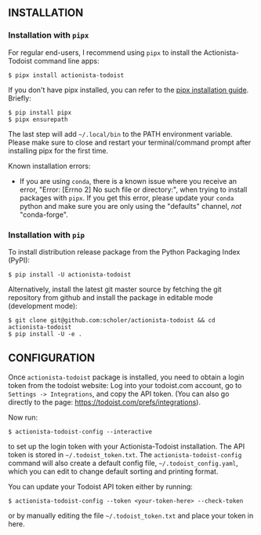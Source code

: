 
INSTALLATION
-------------


### Installation with ``pipx``

For regular end-users, I recommend using ``pipx`` to install the Actionista-Todoist command line apps:

	$ pipx install actionista-todoist

If you don't have pipx installed, you can refer to the
[pipx installation guide](https://pipxproject.github.io/pipx/installation/).
Briefly:

	$ pip install pipx
	$ pipx ensurepath

The last step will add `~/.local/bin` to the PATH environment variable.
Please make sure to close and restart your terminal/command prompt after
installing pipx for the first time.


Known installation errors:

* If you are using ``conda``, there is a known issue where you receive an error,
  "Error: [Errno 2] No such file or directory:", when trying to install packages with ``pipx``.
  If you get this error, please update your ``conda`` python and make sure you are only using
  the "defaults" channel, *not* "conda-forge".


### Installation with ``pip``

To install distribution release package from the Python Packaging Index (PyPI):

    $ pip install -U actionista-todoist


Alternatively, install the latest git master source by fetching the git repository from github
and install the package in editable mode (development mode):

    $ git clone git@github.com:scholer/actionista-todoist && cd actionista-todoist
    $ pip install -U -e .



CONFIGURATION
--------------

Once ``actionista-todoist`` package is installed, you need to obtain a login token from the todoist website:
Log into your todoist.com account, go to ``Settings -> Integrations``, and copy the API token.
(You can also go directly to the page: https://todoist.com/prefs/integrations).

Now run:

	$ actionista-todoist-config --interactive

to set up the login token with your Actionista-Todoist installation.
The API token is stored in ``~/.todoist_token.txt``.
The ``actionista-todoist-config`` command will also create a default config file,
``~/.todoist_config.yaml``, which you can edit to change default sorting and printing format.

You can update your Todoist API token either by running:

	$ actionista-todoist-config --token <your-token-here> --check-token

or by manually editing the file ``~/.todoist_token.txt`` and place your token in here.

